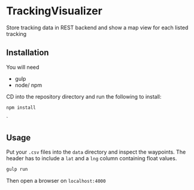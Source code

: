 # TrackingVisualizer
Store tracking data in REST backend and show a map view for each listed tracking



## Installation

You will need 

- gulp
- node/ npm


CD into the repository directory and run the following to install:

```bash
npm install
```
`

## Usage

Put your `.csv` files into the `data` directory and inspect the waypoints.
The header has to include a `lat` and a `lng` column containing float values.

```bash
gulp run
```

Then open a browser on `localhost:4000`
